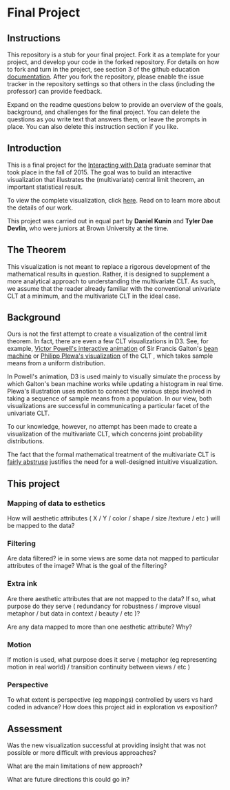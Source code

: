 # Final Project

## Instructions

This repository is a stub for your final project. Fork it as a template for your project, and develop your code in the forked repository. For details on how to fork and turn in the project, see section 3 of the github education  [documentation](https://education.github.com/guide/forks). After you fork the repository, please enable the issue tracker in the repository settings so that others in the class (including the professor) can provide feedback.

Expand on the readme questions below to provide an overview of the goals, background, and challenges for the final project. You can delete the questions as you write text that answers them, or leave the prompts in place. You can also delete this instruction section if you like.

## Introduction

This is a final project for the [Interacting with Data](https://github.com/Brown-BIOL2430-S04-Fall2015/syllabus) graduate seminar that took place in the fall of 2015. The goal was to build an interactive visualization that illustrates the (multivariate) central limit theorem, an important statistical result.

To view the complete visualization, click [here](https://rawgit.com/tylerdevlin/finalproject/master/2D_CentralLimitThrm.html). Read on to learn more about the details of our work.

This project was carried out in equal part by **Daniel Kunin** and **Tyler Dae Devlin**, who were juniors at Brown University at the time.

## The Theorem

This visualization is not meant to replace a rigorous development of the mathematical results in question. Rather, it is designed to supplement a more analytical approach to understanding the multivariate CLT. As such, we assume that the reader already familiar with the conventional univariate CLT at a minimum, and the multivariate CLT in the ideal case.

## Background

Ours is not the first attempt to create a visualization of the central limit theorem. In fact, there are even a few CLT visualizations in D3. See, for example, [Victor Powell's interactive animation](http://blog.vctr.me/posts/central-limit-theorem.html) of Sir Francis Galton's [bean machine](https://en.wikipedia.org/wiki/Bean_machine) or [Philipp Plewa's visualization](http://www.mpe.mpg.de/~pmplewa/showcase/clt/) of the CLT , which takes sample means from a uniform distribution. 

In Powell's animation, D3 is used mainly to visually simulate the process by which Galton's bean machine works while updating a histogram in real time. Plewa's illustration uses motion to connect the various steps involved in taking a sequence of sample means from a population. In our view, both visualizations are successful in communicating a particular facet of the univariate CLT.

To our knowledge, however, no attempt has been made to create a visualization of the multivariate CLT, which concerns joint probability distributions.

The fact that the formal mathematical treatment of the multivariate CLT is [fairly abstruse](https://en.wikipedia.org/wiki/Multivariate_normal_distribution) justifies the need for a well-designed intuitive visualization.

## This project

### Mapping of data to esthetics

How will aesthetic attributes ( X / Y / color / shape / size /texture / etc ) will be mapped to the data?

### Filtering

Are data filtered? ie in some views are some data not mapped to particular attributes of the image? What is the goal of the filtering?

### Extra ink

Are there aesthetic attributes that are not mapped to the data? If so, what purpose do they serve ( redundancy for robustness / improve visual metaphor / but data in context / beauty / etc )?

Are any data mapped to more than one aesthetic attribute? Why?

### Motion

If motion is used, what purpose does it serve ( metaphor (eg representing motion in real world) / transition continuity between views / etc )

### Perspective

To what extent is perspective (eg mappings) controlled by users vs hard coded in advance? How does this project aid in exploration vs exposition?

## Assessment

Was the new visualization successful at providing insight that was not possible or more difficult with previous approaches?

What are the main limitations of new approach?

What are future directions this could go in?


